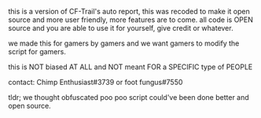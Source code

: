 this is a version of CF-Trail's auto report, this was recoded to make it open source and more user friendly, more features are to come.
all code is OPEN source and you are able to use it for yourself, give credit or whatever.

we made this for gamers by gamers and we want gamers to modify the script for gamers.

this is NOT biased AT ALL and NOT meant FOR a SPECIFIC type of PEOPLE

contact: Chimp Enthusiast#3739 or foot fungus#7550

tldr; we thought obfuscated poo poo script could've been done better and open source.
